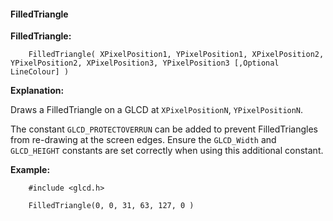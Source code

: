 <div class="section">

<div class="titlepage">

<div>

<div>

#### <span id="_filledtriangle"></span>FilledTriangle

</div>

</div>

</div>

<span class="strong">**FilledTriangle:**</span>

``` screen
    FilledTriangle( XPixelPosition1, YPixelPosition1, XPixelPosition2, YPixelPosition2, XPixelPosition3, YPixelPosition3 [,Optional LineColour] )
```

<span class="strong">**Explanation:**</span>

Draws a FilledTriangle on a GLCD at `XPixelPositionN`,
`YPixelPositionN`.

The constant `GLCD_PROTECTOVERRUN` can be added to prevent
FilledTriangles from re-drawing at the screen edges. Ensure the
`GLCD_Width` and `GLCD_HEIGHT` constants are set correctly when using
this additional constant.

<span class="strong">**Example:**</span>

``` screen
    #include <glcd.h>

    FilledTriangle(0, 0, 31, 63, 127, 0 )
```

</div>
